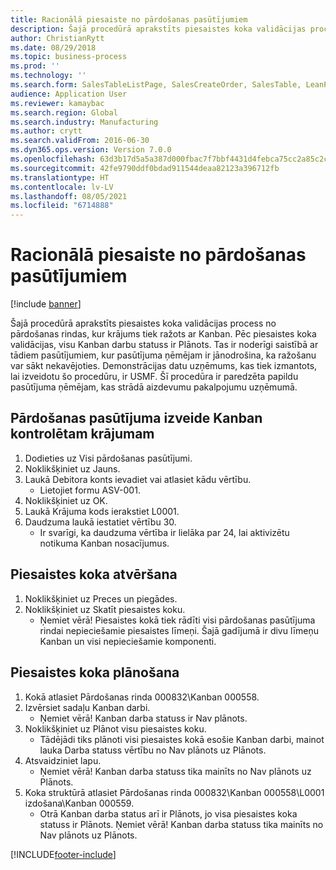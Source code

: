 ```yaml
---
title: Racionālā piesaiste no pārdošanas pasūtījumiem
description: Šajā procedūrā aprakstīts piesaistes koka validācijas process no pārdošanas rindas, kur krājums tiek ražots ar Kanban.
author: ChristianRytt
ms.date: 08/29/2018
ms.topic: business-process
ms.prod: ''
ms.technology: ''
ms.search.form: SalesTableListPage, SalesCreateOrder, SalesTable, LeanPeggingTree
audience: Application User
ms.reviewer: kamaybac
ms.search.region: Global
ms.search.industry: Manufacturing
ms.author: crytt
ms.search.validFrom: 2016-06-30
ms.dyn365.ops.version: Version 7.0.0
ms.openlocfilehash: 63d3b17d5a5a387d000fbac7f7bbf4431d4febca75cc2a85c2c359ed479c911e
ms.sourcegitcommit: 42fe9790ddf0bdad911544deaa82123a396712fb
ms.translationtype: HT
ms.contentlocale: lv-LV
ms.lasthandoff: 08/05/2021
ms.locfileid: "6714888"
---
```

# <a name="lean-pegging-from-sales-orders"></a>Racionālā piesaiste no pārdošanas pasūtījumiem

[!include [banner](../../includes/banner.md)]

Šajā procedūrā aprakstīts piesaistes koka validācijas process no pārdošanas rindas, kur krājums tiek ražots ar Kanban. Pēc piesaistes koka validācijas, visu Kanban darbu statuss ir Plānots. Tas ir noderīgi saistībā ar tādiem pasūtījumiem, kur pasūtījuma ņēmējam ir jānodrošina, ka ražošanu var sākt nekavējoties. Demonstrācijas datu uzņēmums, kas tiek izmantots, lai izveidotu šo procedūru, ir USMF. Šī procedūra ir paredzēta papildu pasūtījuma ņēmējam, kas strādā aizdevumu pakalpojumu uzņēmumā.


## <a name="create-a-sales-order-for-a-kanban-controlled-item"></a>Pārdošanas pasūtījuma izveide Kanban kontrolētam krājumam
1. Dodieties uz Visi pārdošanas pasūtījumi.
2. Noklikšķiniet uz Jauns.
3. Laukā Debitora konts ievadiet vai atlasiet kādu vērtību.
    * Lietojiet formu ASV-001.  
4. Noklikšķiniet uz OK.
5. Laukā Krājuma kods ierakstiet L0001.
6. Daudzuma laukā iestatiet vērtību 30.
    * Ir svarīgi, ka daudzuma vērtība ir lielāka par 24, lai aktivizētu notikuma Kanban nosacījumus.  

## <a name="open-a-pegging-tree"></a>Piesaistes koka atvēršana 
1. Noklikšķiniet uz Preces un piegādes.
2. Noklikšķiniet uz Skatīt piesaistes koku.
    * Ņemiet vērā! Piesaistes kokā tiek rādīti visi pārdošanas pasūtījuma rindai nepieciešamie piesaistes līmeņi. Šajā gadījumā ir divu līmeņu Kanban un visi nepieciešamie komponenti.  

## <a name="plan-the-pegging-tree"></a>Piesaistes koka plānošana
1. Kokā atlasiet Pārdošanas rinda 000832\Kanban 000558.
2. Izvērsiet sadaļu Kanban darbi.
    * Ņemiet vērā! Kanban darba statuss ir Nav plānots.  
3. Noklikšķiniet uz Plānot visu piesaistes koku.
    * Tādējādi tiks plānoti visi piesaistes kokā esošie Kanban darbi, mainot lauka Darba statuss vērtību no Nav plānots uz Plānots.  
4. Atsvaidziniet lapu.
    * Ņemiet vērā! Kanban darba statuss tika mainīts no Nav plānots uz Plānots.  
5. Koka struktūrā atlasiet Pārdošanas rinda 000832\Kanban 000558\L0001 izdošana\Kanban 000559.
    * Otrā Kanban darba status arī ir Plānots, jo visa piesaistes koka statuss ir Plānots. Ņemiet vērā! Kanban darba statuss tika mainīts no Nav plānots uz Plānots.  



[!INCLUDE[footer-include](../../../includes/footer-banner.md)]